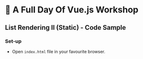 # 💪 A Full Day Of Vue.js Workshop

## List Rendering II (Static) - Code Sample

### Set-up

- Open `index.html` file in your favourite browser.
